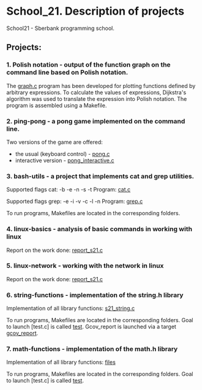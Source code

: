 # School_21. Description of projects

School21 - Sberbank programming school.

## Projects:

### 1. Polish notation - output of the function graph on the command line based on Polish notation.

The [graph.c](https://github.com/Katya0208/School_21/blob/main/Polish_notation/graph.c) program has been developed for plotting functions defined by arbitrary expressions. To calculate the values of expressions, Dijkstra's algorithm was used to translate the expression into Polish notation. The program is assembled using a Makefile.

### 2. ping-pong - a pong game implemented on the command line.

Two versions of the game are offered:
* the usual (keyboard control) - [pong.c](https://github.com/Katya0208/School_21/blob/main/ping-pong/pong.c)
* interactive version - [pong_interactive.c](https://github.com/Katya0208/School_21/blob/main/ping-pong/pong_interactive.c)

### 3. bash-utils - a project that implements cat and grep utilities.

Supported flags cat: -b -e -n -s -t
Program: [cat.c](https://github.com/Katya0208/School_21/blob/main/bash-utils/cat/cat.c)

Supported flags grep: -e -i -v -c -l -n
Program: [grep.c](https://github.com/Katya0208/School_21/blob/main/bash-utils/grep/grep.c)

To run programs, Makefiles are located in the corresponding folders.

### 4. linux-basics - analysis of basic commands in working with linux

Report on the work done: [report_s21.c](https://github.com/Katya0208/School_21/blob/main/linux-basics/report_s21.md)

### 5. linux-network - working with the network in linux

Report on the work done: [report_s21.c](https://github.com/Katya0208/School_21/blob/main/linux-network/report_s21.md)

### 6. string-functions - implementation of the string.h library

Implementation of all library functions: [s21_string.c](https://github.com/Katya0208/School_21/blob/main/string-functions/s21_string.c)

To run programs, Makefiles are located in the corresponding folders. Goal to launch [test.c] is called [test](https://github.com/Katya0208/School_21/blob/main/string-functions/Makefile). 
Gcov_report is launched via a target [gcov_report](https://github.com/Katya0208/School_21/blob/main/string-functions/Makefile).

### 7. math-functions - implementation of the math.h library

Implementation of all library functions: [files](https://github.com/Katya0208/School_21/tree/main/math-functions/files)

To run programs, Makefiles are located in the corresponding folders. Goal to launch [test.c] is called [test](https://github.com/Katya0208/School_21/blob/main/math-functions/Makefile). 








